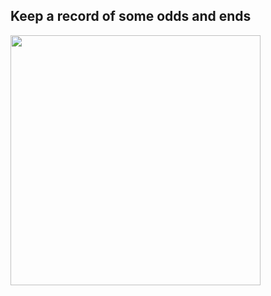 ## Keep a record of some odds and ends

<img src="https://github.com/user-attachments/assets/b4b816a3-f044-4aed-b9db-5f45557b9f46" width="400px">
